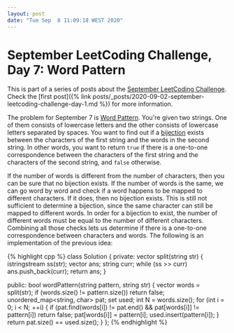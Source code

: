 ```yaml
---
layout: post
date: "Tue Sep  8 11:09:18 WEST 2020"
---
```


# September LeetCoding Challenge, Day 7: Word Pattern

<div class="message" markdown="1">

This is part of a series of posts about the [September LeetCoding
Challenge][september-challenge]. Check the [first post]({% link
posts/_posts/2020-09-02-september-leetcoding-challenge-day-1.md %}) for more
information.

</div>

The problem for September 7 is [Word Pattern][problem]. You're given two
strings. One of them consists of lowercase letters and the other consists of
lowercase letters separated by spaces. You want to find out if a
[bijection][bijection] exists between the characters of the first string and the
words in the second string. In other words, you want to return `true` if there
is a one-to-one correspondence between the characters of the first string and
the characters of the second string, and `false` otherwise.

If the number of words is different from the number of characters, then you can
be sure that no bijection exists. If the number of words is the same, we can go
word by word and check if a word happens to be mapped to different characters.
If it does, then no bijection exists. This is still not sufficient to determine
a bijection, since the same character can still be mapped to different words. In
order for a bijection to exist, the number of different words must be equal to
the number of different characters. Combining all those checks lets us determine
if there is a one-to-one correspondence between characters and words. The
following is an implementation of the previous idea:

{% highlight cpp %}
class Solution {
private:
  vector<string> split(string str) {
    istringstream ss(str);
    vector<string> ans;
    string curr;
    while (ss >> curr)
      ans.push_back(curr);
    return ans;
  }

public:
  bool wordPattern(string pattern, string str) {
    vector<string> words = split(str);
    if (words.size() != pattern.size())
      return false;
    unordered_map<string, char> pat;
    set<char> used;
    int N = words.size();
    for (int i = 0; i < N; ++i) {
      if (pat.find(words[i]) != pat.end() && pat[words[i]] != pattern[i])
        return false;
      pat[words[i]] = pattern[i];
      used.insert(pattern[i]);
    }
    return pat.size() == used.size();
  }
};
{% endhighlight %}

[bijection]: https://en.wikipedia.org/wiki/Bijection
[problem]: https://leetcode.com/problems/word-pattern/
[september-challenge]: https://leetcode.com/explore/challenge/card/september-leetcoding-challenge/
